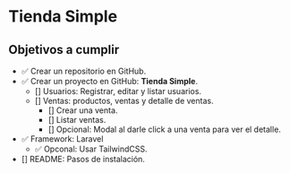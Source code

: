 # Tienda Simple
## Objetivos a cumplir
- ✅ Crear un repositorio en GitHub.
- ✅ Crear un proyecto en GitHub: **Tienda Simple**.
  - [] Usuarios: Registrar, editar y listar usuarios.
  - [] Ventas: productos, ventas y detalle de ventas.
    - [] Crear una venta.
    - [] Listar ventas.
    - [] Opcional: Modal al darle click a una venta para ver el detalle.
- ✅ Framework: Laravel
  - ✅ Opconal: Usar TailwindCSS.
- [] README: Pasos de instalación.
